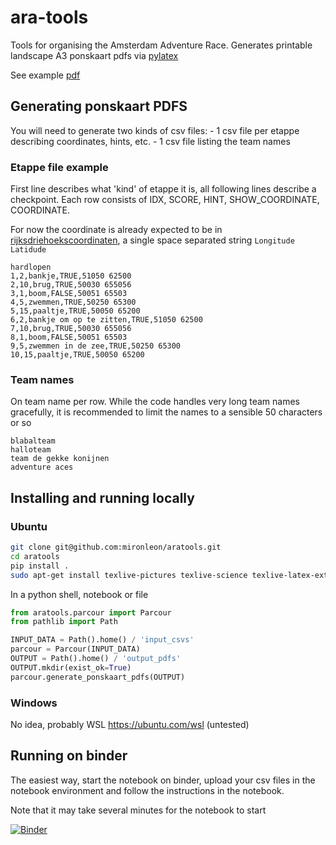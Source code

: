 # ara-tools

Tools for organising the Amsterdam Adventure Race. Generates printable landscape A3 ponskaart pdfs via [pylatex](https://github.com/JelteF/PyLaTeX)

See example [pdf](tests/example_data/pdfs/Etappe_1.pdf)

## Generating ponskaart PDFS

You will need to generate two kinds of csv files:
    - 1 csv file per etappe describing coordinates, hints, etc.
    - 1 csv file listing the team names

### Etappe file example

First line describes what 'kind' of etappe it is, all following lines describe a checkpoint. Each row consists of IDX, SCORE, HINT, SHOW_COORDINATE, COORDINATE.

For now the coordinate is already expected to be in [rijksdriehoekscoordinaten](https://nl.wikipedia.org/wiki/Rijksdriehoeksco%C3%B6rdinaten), a single space separated string `Longitude Latidude`

```csv
hardlopen
1,2,bankje,TRUE,51050 62500
2,10,brug,TRUE,50030 655056
3,1,boom,FALSE,50051 65503
4,5,zwemmen,TRUE,50250 65300
5,15,paaltje,TRUE,50050 65200
6,2,bankje om op te zitten,TRUE,51050 62500
7,10,brug,TRUE,50030 655056
8,1,boom,FALSE,50051 65503
9,5,zwemmen in de zee,TRUE,50250 65300
10,15,paaltje,TRUE,50050 65200
```

### Team names

On team name per row. While the code handles very long team names gracefully, it is recommended to limit the names to a sensible 50 characters or so

```csv
blabalteam
halloteam
team de gekke konijnen
adventure aces
```

## Installing and running locally

### Ubuntu

```bash
git clone git@github.com:mironleon/aratools.git
cd aratools
pip install .
sudo apt-get install texlive-pictures texlive-science texlive-latex-extra latexmk
```

In a python shell, notebook or file

```python
from aratools.parcour import Parcour
from pathlib import Path

INPUT_DATA = Path().home() / 'input_csvs'
parcour = Parcour(INPUT_DATA)
OUTPUT = Path().home() / 'output_pdfs'
OUTPUT.mkdir(exist_ok=True)
parcour.generate_ponskaart_pdfs(OUTPUT)
```

### Windows

No idea, probably WSL <https://ubuntu.com/wsl> (untested)

## Running on binder

The easiest way, start the notebook on binder, upload your csv files in the notebook environment and follow the instructions in the notebook.

Note that it may take several minutes for the notebook to start

[![Binder](https://mybinder.org/badge_logo.svg)](https://mybinder.org/v2/gh/mironleon/aratools/main?urlpath=tree)
